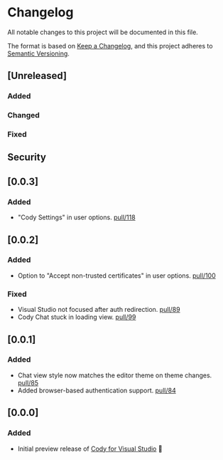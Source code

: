 # Changelog

All notable changes to this project will be documented in this file.

The format is based on [Keep a Changelog](https://keepachangelog.com/en/1.1.0/), and this project adheres to [Semantic Versioning](https://semver.org/spec/v2.0.0.html).

## [Unreleased]

### Added

### Changed

### Fixed

## Security

## [0.0.3]

### Added

- "Cody Settings" in user options. [pull/118](https://github.com/sourcegraph/cody-vs/pull/118)


## [0.0.2]

### Added

- Option to "Accept non-trusted certificates" in user options. [pull/100](https://github.com/sourcegraph/cody-vs/pull/100)

### Fixed

- Visual Studio not focused after auth redirection. [pull/89](https://github.com/sourcegraph/cody-vs/pull/89)
- Cody Chat stuck in loading view. [pull/99](https://github.com/sourcegraph/cody-vs/pull/99)

## [0.0.1]

### Added

- Chat view style now matches the editor theme on theme changes. [pull/85](https://github.com/sourcegraph/cody-vs/pull/85)
- Added browser-based authentication support. [pull/84](https://github.com/sourcegraph/cody-vs/pull/84)

## [0.0.0]

### Added

- Initial preview release of [Cody for Visual Studio](https://marketplace.visualstudio.com/items?itemName=sourcegraph.cody-vs) 🎉
